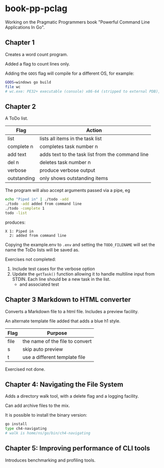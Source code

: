 # book-pp-pclag

Working on the Pragmatic Programmers book "Powerful Command Line Applications In Go".

## Chapter 1

Creates a word count program.

Added a flag to count lines only.

Adding the `GOOS` flag will compile for a different OS, for example:

```bash
GOOS=windows go build
file wc
# wc.exe: PE32+ executable (console) x86-64 (stripped to external PDB), for MS Windows
```

## Chapter 2

A ToDo list.

Flag       | Action
-----------|--------
list       | lists all items in the task list
complete n | completes task number n
add text   | adds text to the task list from the command line
del n      | deletes task number n
verbose    | produce verbose output
outstanding| only shows outstanding items

The program will also accept arguments passed via a pipe, eg

```bash
echo "Piped in" | ./todo -add
./todo -add added from command line
./todo -complete 1
todo -list
```

produces:

```text
X 1: Piped in
  2: added from command line
```

Copying the example.env to `.env` and setting the `TODO_FILENAME` will set the name the ToDo lists
will be saved as.

Exercises not completed:

1. Include test cases for the verbose option
1. Update the `getTask()` function allowing it to handle multiline input from STDIN. Each line should be a new task in the list.
   - and associated test

## Chapter 3 Markdown to HTML converter

Converts a Markdown file to a html file. Includes a preview facility.

An alternate template file added that adds a blue h1 style.

Flag | Purpose
-----|---------
file | the name of the file to convert
s    | skip auto preview
t    | use a different template file

Exercised not done.

## Chapter 4: Navigating the File System

Adds a directory walk tool, with a delete flag and a logging facility.

Can add archive files to the mix.

It is possible to install the binary version:

```bash
go install
type ch4-navigating
# walk is home/ns/go/bin/ch4-navigating
```

## Chapter 5: Improving performance of CLI tools

Introduces benchmarking and profiling tools.
